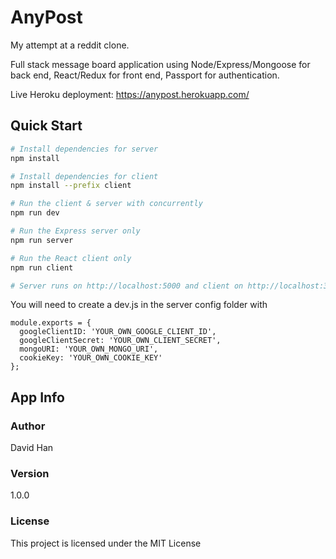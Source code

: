# AnyPost

My attempt at a reddit clone.

Full stack message board application using Node/Express/Mongoose for back end, React/Redux for front end, Passport for authentication.

Live Heroku deployment: https://anypost.herokuapp.com/

## Quick Start

```bash
# Install dependencies for server
npm install

# Install dependencies for client
npm install --prefix client

# Run the client & server with concurrently
npm run dev

# Run the Express server only
npm run server

# Run the React client only
npm run client

# Server runs on http://localhost:5000 and client on http://localhost:3000
```

You will need to create a dev.js in the server config folder with

```
module.exports = {
  googleClientID: 'YOUR_OWN_GOOGLE_CLIENT_ID',
  googleClientSecret: 'YOUR_OWN_CLIENT_SECRET',
  mongoURI: 'YOUR_OWN_MONGO_URI',
  cookieKey: 'YOUR_OWN_COOKIE_KEY'
};
```

## App Info

### Author

David Han

### Version

1.0.0

### License

This project is licensed under the MIT License

